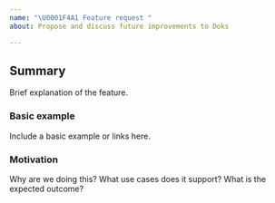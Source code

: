 ```yaml
---
name: "\U0001F4A1 Feature request "
about: Propose and discuss future improvements to Doks

---
```


## Summary

Brief explanation of the feature.

### Basic example

Include a basic example or links here.

### Motivation

Why are we doing this? What use cases does it support? What is the expected outcome?

